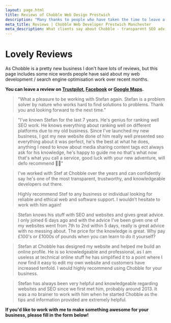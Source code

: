 ```yaml
---
layout: page.html
title: Reviews of Chobble Web Design Prestwich
description: "Many thanks to people who have taken the time to leave a nice review of my web development and SEO services."
meta_title: Reviews | Chobble Web Developer Prestwich Manchester
meta_description: What clients say about Chobble - transparent SEO advice, websites that work, no tech waffle - Prestwich web developer with 20+ years experience
---
```


# Lovely Reviews

As Chobble is a pretty new business I don't have lots of reviews, but this page includes some nice words people have said about my web development / search engine optimisation work over recent months.

**You can leave a review on [Trustpilot](https://uk.trustpilot.com/review/chobble.com), [Facebook](https://www.facebook.com/profile.php?id=61571286130366) or [Google Maps](https://maps.app.goo.gl/kNqgHRNaMgPDp7Mo8).**

> "What a pleasure to be working with Stefan again. Stefan is a problem solver by nature who works hard to find solutions to problems. Thank you and looking forward to the next time."

> "I've known Stefan for the last 7 years. He's genius for ranking well SEO work. He knows everything about ranking well on different platforms due to my old business. Since I've launched my new business, I got my new website done of him really well presented seo everything about it was perfect, he's the best at what he does, anything I need to know about media sharing content tags ect always ask for his knowledge, he's happy to guide me no that's what now that's what you call a service, good luck with your new adventure, will defo recommend 🫶🏼"

> I've worked with Stef at Chobble over the years and can confidently say he's one of the most transparent, trustworthy, and knowledgeable developers out there.
>
> Highly recommend Stef to any business or individual looking for reliable and ethical web and software support. I wouldn’t hesitate to work with him again!

> Stefan knows his stuff with SEO and websites and gives great advice. I only joined 6 days ago and with the advice I've been given one of my websites went from 7th to 2nd within 5 days, really is great advice with no messing about. The price for the knowledge is great. Why pay £100's or £1000s of pounds when you can learn to do it yourself?

> Stefan at Chobble has designed my website and helped me build an online profile. He is so knowledgeable and professional, as I am useless at technical online stuff he has simplified it to a point where I now find it easy to edit my own website and customers have increased tenfold. I would highly recommend using Chobble for your business.

> Stefan has always been very helpful and knowledgeable regarding websites and SEO since we first met him, probably around 2013. It was a no brainer to work with him when he started Chobble as the tips and information provided are extremely helpful.

**If you'd like to work with me to make something awesome for your business, please fill in the form below!**
